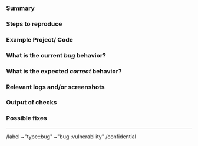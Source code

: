 ### Summary

<!-- Summarize the bug encountered concisely. -->

### Steps to reproduce

<!-- Describe how one can reproduce the issue - this is very important. Please use an ordered list. -->

### Example Project/ Code

### What is the current *bug* behavior?

<!-- Describe what actually happens. -->

### What is the expected *correct* behavior?

<!-- Describe what you should see instead. -->

### Relevant logs and/or screenshots

<!-- Paste any relevant logs - please use code blocks (```) to format console output, logs, and code
 as it's tough to read otherwise. -->

### Output of checks


### Possible fixes

<!-- If you can, link to the line of code that might be responsible for the problem. -->


---

<!-- Do not edit past here unless you are certain of the impact -->

/label ~"type::bug" ~"bug::vulnerability"
/confidential
